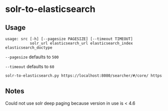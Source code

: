 # solr-to-elasticsearch


## Usage
```
usage: src [-h] [--pagesize PAGESIZE] [--timeout TIMEOUT] 
           solr_url elasticsearch_url elasticsearch_index elasticsearch_doctype
```

`--pagesize` defaults to `500`

`--timeout` defaults to `60`


```bash
solr-to-elasticsearch.py https://localhost:8080/searcher/#/core/ https://localhost:9200/ elastic_index document_type
```

## Notes
Could not use solr deep paging because version in use is < 4.6 
